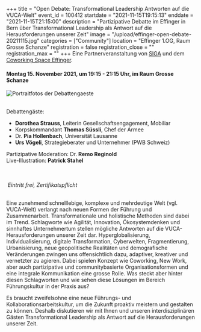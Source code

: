 +++
title = "Open Debate: Transformational Leadership Antworten auf die VUCA-Welt"
event_id = 100412
startdate = "2021-11-15T19:15:13"
enddate = "2021-11-15T21:15:00"
description = "Partizipative Debatte im Effinger in Bern über Transformational Leadership als Antwort auf die Herausforderungen unserer Zeit"
image = "/upload/effinger-open-debate-20211115.jpg"
categories = ["Community"]
location = "Effinger 1.OG, Raum Grosse Schanze"
registration = false
registration_close = ""
registration_max = ""
+++
Eine Partnerveranstaltung von [SIGA](https://www.globalaffairs.ch/) und dem [Coworking Space Effinger](https://www.effinger.ch/).

#### **Montag 15. November 2021, um 19:15 - 21:15 Uhr**, im Raum Grosse Schanze

![Portraitfotos der Debattengaeste](/upload/effinger-open-debate-20211115.jpg)

<br> Debattengäste:

* **Dorothea Strauss**, Leiterin Gesellschaftsengagement, Mobiliar
* Korpskommandant **Thomas Süssli**, Chef der Armee
* Dr. **Pia Hollenbach**, Universität Lausanne
* **Urs Vögeli**, Strategieberater und Unternehmer (PWB Schweiz) ﻿

Partizipative Moderation: Dr. **Remo Reginold**
<br> Live-Illustration: **Patrick Stahel**

<br>
<br>
﻿
<em>Eintritt frei, Zertifikatspflicht</em>
﻿
<br>
<br>

Eine zunehmend schnelllebige, komplexe und mehrdeutige Welt (vgl. VUCA-Welt) verlangt nach neuen Formen der Führung und Zusammenarbeit. Transformationale und holistische Methoden sind dabei im Trend. Schlagworte wie Agilität, Innovation, Ökosystemdenken und sinnhaftes Unternehmertum stellen mögliche Antworten auf die VUCA-Herausforderungen unserer Zeit dar. Hyperglobalisierung, Individualisierung, digitale Transformation, Cyberwelten, Fragmentierung, Urbanisierung, neue geopolitische Realitäten und demografische Veränderungen zwingen uns offensichtlich dazu, adaptiver, kreativer und vernetzter zu agieren. Dabei spielen Konzept wie Coworking, New Work, aber auch partizipative und communitybasierte Organisationsformen und eine integrale Kommunikation eine grosse Rolle. Was steckt aber hinter diesen Schlagworten und wie sehen diese Lösungen im Bereich Führungskultur in der Praxis aus?

Es braucht zweifelsohne eine neue Führungs- und Kollaborationsarbeitskultur, um die Zukunft proaktiv meistern und gestalten zu können. Deshalb diskutieren wir mit Ihnen und unseren interdisziplinären Gästen Transformational Leadership als Antwort auf die Herausforderungen unserer Zeit.
